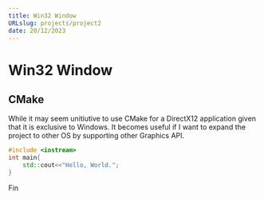 ```yaml
---
title: Win32 Window
URLslug: projects/project2
date: 20/12/2023
---
```


# Win32 Window

## CMake
While it may seem unitiutive to use CMake for a DirectX12 application given that it is exclusive to Windows. It becomes useful if I want to expand the project to other OS by supporting other Graphics API.




```c++ {numberLines}
#include <iostream>
int main{
    std::cout<<"Hello, World.";
}
```
Fin



